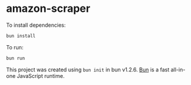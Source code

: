 # amazon-scraper

To install dependencies:

```bash
bun install
```

To run:

```bash
bun run 
```

This project was created using `bun init` in bun v1.2.6. [Bun](https://bun.sh) is a fast all-in-one JavaScript runtime.
